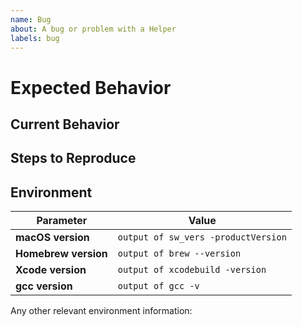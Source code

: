 ```yaml
---
name: Bug
about: A bug or problem with a Helper
labels: bug
---
```


<!-- Please provide a general summary of the issue in the Title above -->

# Expected Behavior

<!-- Explain what you expect to happen -->

## Current Behavior

<!-- Explain what actually happens -->

## Steps to Reproduce

<!-- Explain how to reproduce the problem -->
<!-- If relevant, include code, screenshots or links -->

## Environment

Parameter            | Value
-------------------- | -----
**macOS version**    | `output of sw_vers -productVersion`
**Homebrew version** | `output of brew --version`
**Xcode version**    | `output of xcodebuild -version`
**gcc version**      | `output of gcc -v`

Any other relevant environment information:

```sh

```
